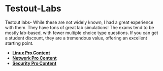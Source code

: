 # Testout-Labs
Testout labs- While these are not widely known, I had a great experience with them. They have tons of great lab simulations! The exams tend to be mostly lab-based, with fewer multiple choice type questions. If you can get a student discount, they are a tremendous value, offering an excellent starting point.

- <b>[Linux Pro Content](https://w3.testout.com/course-outlines/linux-pro-v6)</b>
- <b>[Network Pro Content](https://w3.testout.com/course-outlines/network-pro-v6)</b>
- <b>[Security Pro Content](https://w3.testout.com/course-outlines/security-pro-v8)</b>
